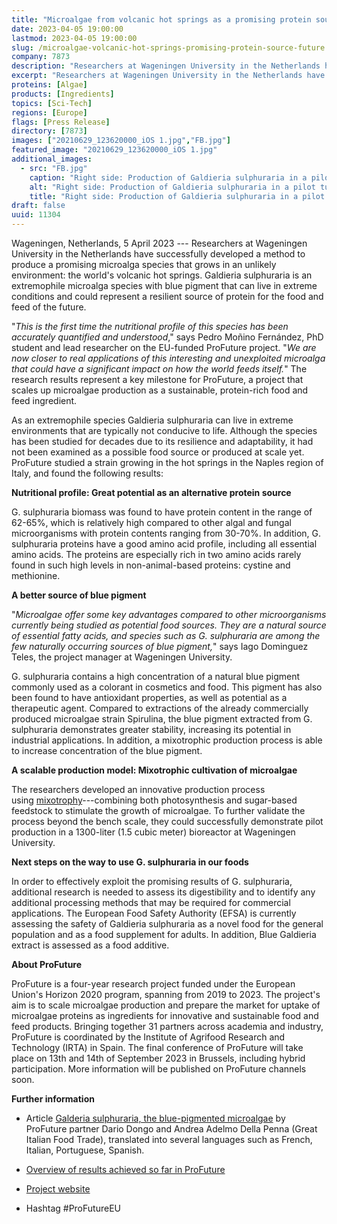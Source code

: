 ```yaml
---
title: "Microalgae from volcanic hot springs as a promising protein source for the future"
date: 2023-04-05 19:00:00
lastmod: 2023-04-05 19:00:00
slug: /microalgae-volcanic-hot-springs-promising-protein-source-future
company: 7873
description: "Researchers at Wageningen University in the Netherlands have successfully developed a method to produce a promising microalga species that could represent a resilient source of protein for the food and feed of the future."
excerpt: "Researchers at Wageningen University in the Netherlands have successfully developed a method to produce a promising microalga species that could represent a resilient source of protein for the food and feed of the future."
proteins: [Algae]
products: [Ingredients]
topics: [Sci-Tech]
regions: [Europe]
flags: [Press Release]
directory: [7873]
images: ["20210629_123620000_iOS 1.jpg","FB.jpg"]
featured_image: "20210629_123620000_iOS 1.jpg"
additional_images:
  - src: "FB.jpg"
    caption: "Right side: Production of Galdieria sulphuraria in a pilot tubular photobioreactor at AlgaePARC (Wageningen University and Research, The Netherlands); Left side: hot springs"
    alt: "Right side: Production of Galdieria sulphuraria in a pilot tubular photobioreactor at AlgaePARC (Wageningen University and Research, The Netherlands); Left side: hot springs"
    title: "Right side: Production of Galdieria sulphuraria in a pilot tubular photobioreactor at AlgaePARC (Wageningen University and Research, The Netherlands); Left side: hot springs"
draft: false
uuid: 11304
---
```

Wageningen, Netherlands, 5 April 2023 --- Researchers at Wageningen
University in the Netherlands have successfully developed a method to
produce a promising microalga species that grows in an unlikely
environment: the world's volcanic hot springs. Galdieria sulphuraria is
an extremophile microalga species with blue pigment that can live in
extreme conditions and could represent a resilient source of protein for
the food and feed of the future.

"*This is the first time the nutritional profile of this species has
been accurately quantified and understood*," says Pedro Moñino
Fernández, PhD student and lead researcher on the EU-funded ProFuture
project. "*We are now closer to real applications of this interesting
and unexploited microalga that could have a significant impact on how
the world feeds itself.*" The research results represent a key milestone
for ProFuture, a project that scales up microalgae production as a
sustainable, protein-rich food and feed ingredient.

As an extremophile species Galdieria sulphuraria can live in extreme
environments that are typically not conducive to life. Although the
species has been studied for decades due to its resilience and
adaptability, it had not been examined as a possible food source or
produced at scale yet. ProFuture studied a strain growing in the hot
springs in the Naples region of Italy, and found the following results:

**Nutritional profile: Great potential as an alternative protein
source**

G. sulphuraria biomass was found to have protein content in the range of
62-65%, which is relatively high compared to other algal and fungal
microorganisms with protein contents ranging from 30-70%. In addition,
G. sulphuraria proteins have a good amino acid profile, including all
essential amino acids. The proteins are especially rich in two amino
acids rarely found in such high levels in non-animal-based proteins:
cystine and methionine.

**A better source of blue pigment**

"*Microalgae offer some key advantages compared to other microorganisms
currently being studied as potential food sources. They are a natural
source of essential fatty acids, and species such as G. sulphuraria are
among the few naturally occurring sources of blue pigment,*" says Iago
Dominguez Teles, the project manager at Wageningen University.

G. sulphuraria contains a high concentration of a natural blue pigment
commonly used as a colorant in cosmetics and food. This pigment has also
been found to have antioxidant properties, as well as potential as a
therapeutic agent. Compared to extractions of the already commercially
produced microalgae strain Spirulina, the blue pigment extracted from G.
sulphuraria demonstrates greater stability, increasing its potential in
industrial applications. In addition, a mixotrophic production process
is able to increase concentration of the blue pigment.

**A scalable production model: Mixotrophic cultivation of microalgae**

The researchers developed an innovative production process
using [mixotrophy](https://www.pro-future.eu/news/industrial-mixotrophic-cultivation)---combining
both photosynthesis and sugar-based feedstock to stimulate the growth of
microalgae. To further validate the process beyond the bench scale, they
could successfully demonstrate pilot production in a 1300-liter (1.5
cubic meter) bioreactor at Wageningen University.

**Next steps on the way to use G. sulphuraria in our foods**

In order to effectively exploit the promising results of G. sulphuraria,
additional research is needed to assess its digestibility and to
identify any additional processing methods that may be required for
commercial applications. The European Food Safety Authority (EFSA) is
currently assessing the safety of Galdieria sulphuraria as a novel food
for the general population and as a food supplement for adults. In
addition, Blue Galdieria extract is assessed as a food additive.

**About ProFuture**

ProFuture is a four-year research project funded under the European
Union's Horizon 2020 program, spanning from 2019 to 2023. The project's
aim is to scale microalgae production and prepare the market for uptake
of microalgae proteins as ingredients for innovative and sustainable
food and feed products. Bringing together 31 partners across academia
and industry, ProFuture is coordinated by the Institute of Agrifood
Research and Technology (IRTA) in Spain. The final conference of
ProFuture will take place on 13th and 14th of September 2023 in
Brussels, including hybrid participation. More information will be
published on ProFuture channels soon.

**Further information**

-   Article [Galderia sulphuraria, the blue-pigmented
    microalgae](https://www.greatitalianfoodtrade.it/en/-innovation/galderia-sulphuraria-the-blue-pigmented-microalgae/) by
    ProFuture partner Dario Dongo and Andrea Adelmo Della Penna (Great
    Italian Food Trade), translated into several languages such as
    French, Italian, Portuguese, Spanish.

-   [Overview of results achieved so far in
    ProFuture](https://www.pro-future.eu/news/profuture-update-which-results-have-we-achieved-so-far)

-   [Project website](https://www.pro-future.eu/)

-   Hashtag #ProFutureEU
